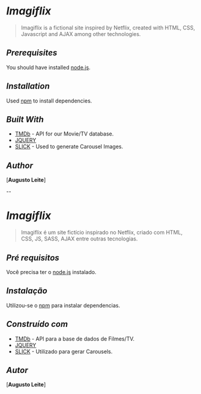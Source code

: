 # _**Imagiflix**_

> Imagiflix is a fictional site inspired by Netflix, created with HTML, CSS, Javascript and AJAX among other technologies.

## **_Prerequisites_**

You should have installed [node.js](https://nodejs.org/en/).

## **_Installation_**

Used [npm](https://www.npmjs.com/) to install dependencies.

## **_Built With_**

- [TMDb](https://www.themoviedb.org) - API for our Movie/TV database.
- [JQUERY](http://jquery.com/)
- [SLICK](http://kenwheeler.github.io/slick/) - Used to generate Carousel Images.

## **_Author_**

[**Augusto Leite**]

--

# _**Imagiflix**_

> Imagiflix é um site fictício inspirado no Netflix, criado com HTML, CSS, JS, SASS, AJAX entre outras tecnologias.

## **_Pré requisitos_**

Você precisa ter o [node.js](https://nodejs.org/en/) instalado.

## **_Instalação_**

Utilizou-se o [npm](https://www.npmjs.com/) para instalar dependencias.

## **_Construído com_**

- [TMDb](https://www.themoviedb.org) - API para a base de dados de Filmes/TV.
- [JQUERY](http://jquery.com/)
- [SLICK](http://kenwheeler.github.io/slick/) - Utilizado para gerar Carousels.

## **_Autor_**

[**Augusto Leite**]
